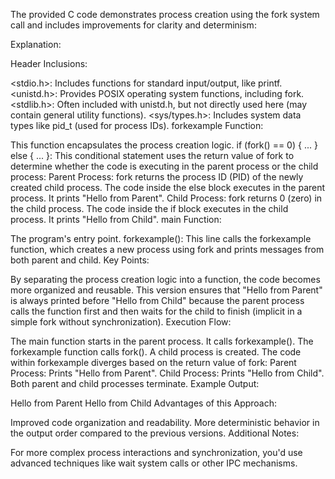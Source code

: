 The provided C code demonstrates process creation using the fork system call and includes improvements for clarity and determinism:

Explanation:

Header Inclusions:

<stdio.h>: Includes functions for standard input/output, like printf.
<unistd.h>: Provides POSIX operating system functions, including fork.
<stdlib.h>: Often included with unistd.h, but not directly used here (may contain general utility functions).
<sys/types.h>: Includes system data types like pid_t (used for process IDs).
forkexample Function:

This function encapsulates the process creation logic.
if (fork() == 0) { ... } else { ... }: This conditional statement uses the return value of fork to determine whether the code is executing in the parent process or the child process:
Parent Process:
fork returns the process ID (PID) of the newly created child process.
The code inside the else block executes in the parent process. It prints "Hello from Parent".
Child Process:
fork returns 0 (zero) in the child process.
The code inside the if block executes in the child process. It prints "Hello from Child".
main Function:

The program's entry point.
forkexample(): This line calls the forkexample function, which creates a new process using fork and prints messages from both parent and child.
Key Points:

By separating the process creation logic into a function, the code becomes more organized and reusable.
This version ensures that "Hello from Parent" is always printed before "Hello from Child" because the parent process calls the function first and then waits for the child to finish (implicit in a simple fork without synchronization).
Execution Flow:

The main function starts in the parent process.
It calls forkexample().
The forkexample function calls fork().
A child process is created.
The code within forkexample diverges based on the return value of fork:
Parent Process: Prints "Hello from Parent".
Child Process: Prints "Hello from Child".
Both parent and child processes terminate.
Example Output:

Hello from Parent
Hello from Child
Advantages of this Approach:

Improved code organization and readability.
More deterministic behavior in the output order compared to the previous versions.
Additional Notes:

For more complex process interactions and synchronization, you'd use advanced techniques like wait system calls or other IPC mechanisms.